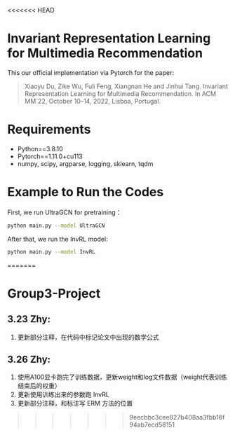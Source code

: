 <<<<<<< HEAD
# Invariant Representation Learning for Multimedia Recommendation

This our official implementation via Pytorch for the paper:

>Xiaoyu Du, Zike Wu, Fuli Feng, Xiangnan He and Jinhui Tang. Invariant Representation Learning for Multimedia Recommendation. In ACM MM`22, October 10–14, 2022, Lisboa, Portugal.

# Requirements

* Python==3.8.10
* Pytorch==1.11.0+cu113
* numpy, scipy, argparse, logging, sklearn, tqdm

# Example to Run the Codes
First, we run UltraGCN for pretraining：
```bash
python main.py --model UltraGCN
```
After that, we run the InvRL model:
```bash
python main.py --model InvRL
```
=======
# Group3-Project

## 3.23 Zhy:

1.  更新部分注释，在代码中标记论文中出现的数学公式

## 3.26 Zhy:

1.  使用A100显卡跑完了训练数据，更新weight和log文件数据（weight代表训练结束后的权重）
2.  更新使用训练出来的参数跑 InvRL 
3.  更新部分注释，和标注写 ERM 方法的位置


>>>>>>> 9eecbbc3cee827b408aa3fbb16f94ab7ecd58151
